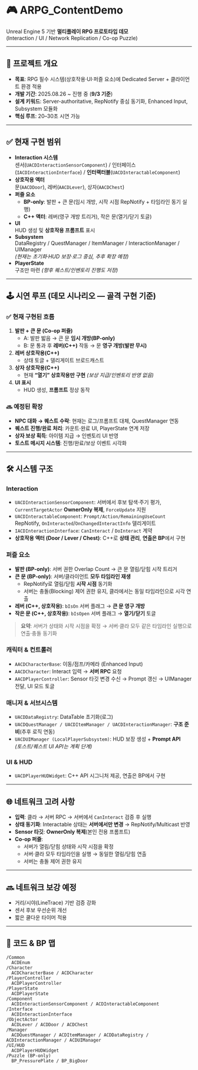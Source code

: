 # 🎮 ARPG_ContentDemo
Unreal Engine 5 기반 **멀티플레이 RPG 프로토타입 데모**  
(Interaction / UI / Network Replication / Co-op Puzzle)

---

## 📌 프로젝트 개요
- **목표**: RPG 필수 시스템(상호작용·UI·퍼즐 요소)에 Dedicated Server + 클라이언트 환경 적용
- **개발 기간**: 2025.08.26 ~ 진행 중 (**9/3 기준**)  
- **설계 키워드**: Server-authoritative, RepNotify 중심 동기화, Enhanced Input, Subsystem 모듈화
- **핵심 루프**: 20–30초 시연 가능

---

## ✅ 현재 구현 범위
- **Interaction 시스템**  
  센서(`UACDInteractionSensorComponent`) / 인터페이스(`IACDInteractionInterface`) / **인터랙터블**(`UACDInteractableComponent`)
- **상호작용 액터**  
  문(`AACDDoor`), 레버(`AACDLever`), 상자(`AACDChest`)
- **퍼즐 요소**  
  - **BP-only**: 발판 + 큰 문(임시 개방, 시작 시점 RepNotify + 타임라인 동기 실행)
  - **C++ 액터**: 레버(영구 개방 트리거), 작은 문(열기/닫기 토글)
- **UI**  
  HUD 생성 및 **상호작용 프롬프트** 표시
- **Subsystem**  
  DataRegistry / QuestManager / ItemManager / InteractionManager / UIManager  
  *(현재는 초기화·HUD 보장·로그 중심, 추후 확장 예정)*
- **PlayerState**  
  구조만 마련 *(향후 퀘스트/인벤토리 진행도 저장)*

---

## 🕹️ 시연 루프 (데모 시나리오 — **골격 구현 기준**)

### ✅ 현재 구현된 흐름
1. **발판 + 큰 문 (Co-op 퍼즐)**  
   - A: 발판 밟음 → 큰 문 **임시 개방(BP-only)**  
   - B: 문 통과 후 **레버(C++)** 작동 → 문 **영구 개방(발판 무시)**
2. **레버 상호작용(C++)**  
   - 상태 토글 + 델리게이트 브로드캐스트
3. **상자 상호작용(C++)**  
   - 현재 **“열기” 상호작용만 구현** *(보상 지급/인벤토리 반영 없음)*
4. **UI 표시**  
   - HUD 생성, **프롬프트** 정상 동작

### 🔜 예정된 확장
- **NPC 대화 → 퀘스트 수락**: 현재는 로그/프롬프트 대체, QuestManager 연동
- **퀘스트 진행/완료 처리**: 카운트·완료 UI, PlayerState 연계 저장
- **상자 보상 획득**: 아이템 지급 → 인벤토리 UI 반영
- **토스트 메시지 시스템**: 진행/완료/보상 이벤트 시각화

---

## 🛠️ 시스템 구조

### Interaction
- `UACDInteractionSensorComponent`: 서버에서 후보 탐색·주기 평가, `CurrentTargetActor` **OwnerOnly 복제**, `ForceUpdate` 지원  
- `UACDInteractableComponent`: `Prompt/Action/RemainingUseCount` RepNotify, `OnInteracted`/`OnChangedInteractInfo` 델리게이트  
- `IACDInteractionInterface`: `CanInteract` / `DoInteract` 계약  
- **상호작용 액터 (Door / Lever / Chest)**: C++로 **상태 관리**, **연출은 BP**에서 구현

### 퍼즐 요소
- **발판 (BP-only)**: 서버 권한 Overlap Count → 큰 문 열림/닫힘 시작 트리거  
- **큰 문 (BP-only)**: 서버/클라이언트 **모두 타임라인 재생**  
  - RepNotify로 열림/닫힘 **시작 시점** 동기화  
  - 서버는 충돌(Blocking) 제어 권한 유지, 클라에서는 동일 타임라인으로 시각 연출  
- **레버 (C++, 상호작용)**: `bIsOn` 서버 플래그 → **큰 문 영구 개방**  
- **작은 문 (C++, 상호작용)**: `bIsOpen` 서버 플래그 → **열기/닫기** 토글

> **요약**: 서버가 상태와 시작 시점을 확정 → 서버·클라 모두 같은 타임라인 실행으로 연출·충돌 동기화

### 캐릭터 & 컨트롤러
- `AACDCharacterBase`: 이동/점프/카메라 (Enhanced Input)  
- `AACDCharacter`: Interact 입력 → **서버 RPC** 요청  
- `AACDPlayerController`: Sensor 타깃 변경 수신 → Prompt 갱신 → UIManager 전달, UI 모드 토글

### 매니저 & 서브시스템
- `UACDDataRegistry`: DataTable 초기화(로그)  
- `UACDQuestManager / UACDItemManager / UACDInteractionManager`: **구조 준비**(추후 로직 연동)  
- `UACDUIManager (LocalPlayerSubsystem)`: HUD 보장 생성 + **Prompt API**  
  *(토스트/퀘스트 UI API는 계획 단계)*

### UI & HUD
- `UACDPlayerHUDWidget`: C++ API 시그니처 제공, 연출은 BP에서 구현

---

## 🌐 네트워크 고려 사항
- **입력**: 클라 → 서버 RPC → 서버에서 `CanInteract` 검증 후 실행  
- **상태 동기화**: Interactable 상태는 **서버에서만 변경** → RepNotify/Multicast 반영  
- **Sensor 타깃**: **OwnerOnly 복제**(본인 전용 프롬프트)  
- **Co-op 퍼즐**:  
  - 서버가 열림/닫힘 상태와 시작 시점을 확정  
  - 서버·클라 모두 타임라인을 실행 → 동일한 열림/닫힘 연출  
  - 서버는 충돌 제어 권한 유지

---

## 🔜 네트워크 보강 예정
- 거리/시야(LineTrace) 기반 검증 강화  
- 센서 후보 우선순위 개선  
- 짧은 쿨다운 타이머 적용

---

## 📂 코드 & BP 맵
```plaintext
/Common
  ACDEnum
/Character
  ACDCharacterBase / ACDCharacter
/PlayerController
  ACDPlayerController
/PlayerState
  ACDPlayerState
/Component
  ACDInteractionSensorComponent / ACDInteractableComponent
/Interface
  ACDInteractionInterface
/ObjectActor
  ACDLever / ACDDoor / ACDChest
/Manager
  ACDQuestManager / ACDItemManager / ACDDataRegistry / ACDInteractionManager / ACDUIManager
/UI/HUD
  ACDPlayerHUDWidget
/Puzzle (BP-only)
  BP_PressurePlate / BP_BigDoor
